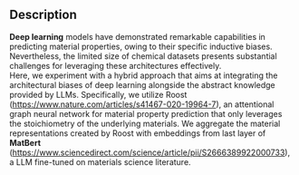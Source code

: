 ## Description
**Deep learning** models have demonstrated remarkable capabilities in predicting material properties, owing to their specific inductive biases.  Nevertheless, the limited size of chemical datasets presents  substantial challenges for leveraging these architectures effectively. <br> Here, we experiment with a hybrid approach that aims at integrating the architectural biases of deep learning alongside the abstract knowledge provided by LLMs. Specifically, we utilize Roost (https://www.nature.com/articles/s41467-020-19964-7), an attentional graph neural network for material property prediction that only leverages the stoichiometry of the underlying materials. We aggregate the material representations created by Roost with embeddings from last layer of **MatBert** (https://www.sciencedirect.com/science/article/pii/S2666389922000733), a LLM fine-tuned on materials science literature.